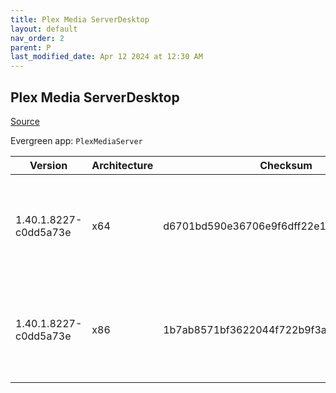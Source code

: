 ```yaml
---
title: Plex Media ServerDesktop
layout: default
nav_order: 2
parent: P
last_modified_date: Apr 12 2024 at 12:30 AM
---
```


## Plex Media ServerDesktop

[Source](https://www.plex.tv/media-server-downloads/)

Evergreen app: `PlexMediaServer`

| Version               | Architecture | Checksum                                 | URI                                                                                                                                                                                                                                                              |
| --------------------- | ------------ | ---------------------------------------- | ---------------------------------------------------------------------------------------------------------------------------------------------------------------------------------------------------------------------------------------------------------------- |
| 1.40.1.8227-c0dd5a73e | x64          | d6701bd590e36706e9f6dff22e161d5617883a87 | [https://downloads.plex.tv/plex-media-server-new/1.40.1.8227-c0dd5a73e/windows/PlexMediaServer-1.40.1.8227-c0dd5a73e-x86_64.exe](https://downloads.plex.tv/plex-media-server-new/1.40.1.8227-c0dd5a73e/windows/PlexMediaServer-1.40.1.8227-c0dd5a73e-x86_64.exe) |
| 1.40.1.8227-c0dd5a73e | x86          | 1b7ab8571bf3622044f722b9f3ac5a391af56a2c | [https://downloads.plex.tv/plex-media-server-new/1.40.1.8227-c0dd5a73e/windows/PlexMediaServer-1.40.1.8227-c0dd5a73e-x86.exe](https://downloads.plex.tv/plex-media-server-new/1.40.1.8227-c0dd5a73e/windows/PlexMediaServer-1.40.1.8227-c0dd5a73e-x86.exe)       |
